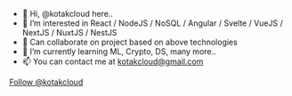 - 👋 Hi, @kotakcloud here..
- 👀 I’m interested in React / NodeJS / NoSQL / Angular / Svelte / VueJS / NextJS / NuxtJS / NestJS
- 💞️ Can collaborate on project based on above technologies
- 🌱 I’m currently learning ML, Crypto, DS, many more..
- 📫 You can contact me at kotakcloud@gmail.com

<!---
kotakcloud/kotakcloud is a ✨ special ✨ repository because its `README.md` (this file) appears on your GitHub profile.
You can click the Preview link to take a look at your changes.
--->


<a href="https://twitter.com/kotakcloud?ref_src=twsrc%5Etfw" class="twitter-follow-button" data-show-count="false">Follow @kotakcloud</a><script async src="https://platform.twitter.com/widgets.js" charset="utf-8"></script>

